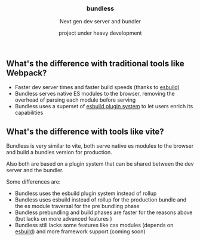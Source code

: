 <div align='center'>
    <br/>
    <br/>
    <h3>bundless</h3>
    <p>Next gen dev server and bundler</p>
    <p>project under heavy development</p>
    <br/>
</div>

## What's the difference with traditional tools like Webpack?

-   Faster dev server times and faster build speeds (thanks to [esbuild](https://esbuild.github.io))
-   Bundless serves native ES modules to the browser, removing the overhead of parsing each module before serving
-   Bundless uses a superset of [esbuild plugin system](https://esbuild.github.io/plugins/) to let users enrich its capabilities

## What's the difference with tools like vite?

Bundless is very similar to vite, both serve native es modules to the browser and build a bundles version for production.

Also both are based on a plugin system that can be shared between the dev server and the bundler.

Some differences are:

-   Bundless uses the esbuild plugin system instead of rollup
-   Bundless uses esbuild instead of rollup for the production bundle and the es module traversal for the pre bundling phase
-   Bundless prebundling and build phases are faster for the reasons above (but lacks on more advanced features )
-   Bundless still lacks some features like css modules (depends on [esbuild](https://github.com/evanw/esbuild/issues/20)) and more framework support (coming soon)
